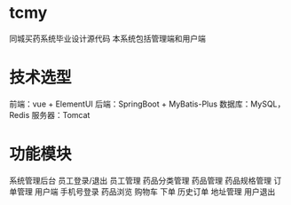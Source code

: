 # tcmy
同城买药系统毕业设计源代码
本系统包括管理端和用户端
# 技术选型
前端：vue + ElementUI 
后端：SpringBoot + MyBatis-Plus
数据库：MySQL，Redis
服务器：Tomcat
# 功能模块
  系统管理后台
    员工登录/退出
    员工管理
    药品分类管理
    药品管理
    药品规格管理
    订单管理
  用户端
    手机号登录
    药品浏览
    购物车
    下单
    历史订单
    地址管理
    用户退出
